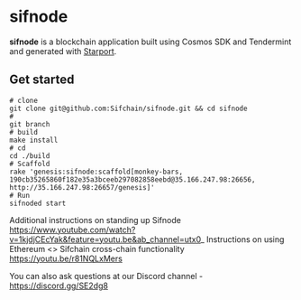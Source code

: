 # sifnode

**sifnode** is a blockchain application built using Cosmos SDK and Tendermint and generated with [Starport](https://github.com/tendermint/starport).

## Get started

```
# clone
git clone git@github.com:Sifchain/sifnode.git && cd sifnode
#
git branch
# build
make install
# cd
cd ./build
# Scaffold
rake 'genesis:sifnode:scaffold[monkey-bars, 190cb35265860f182e35a3bceeb297082858eebd@35.166.247.98:26656, http://35.166.247.98:26657/genesis]'
# Run
sifnoded start
```
Additional instructions on standing up Sifnode https://www.youtube.com/watch?v=1kjdjCEcYak&feature=youtu.be&ab_channel=utx0_
Instructions on using Ethereum <> Sifchain cross-chain functionality https://youtu.be/r81NQLxMers

You can also ask questions at our Discord channel - https://discord.gg/SE2dg8
